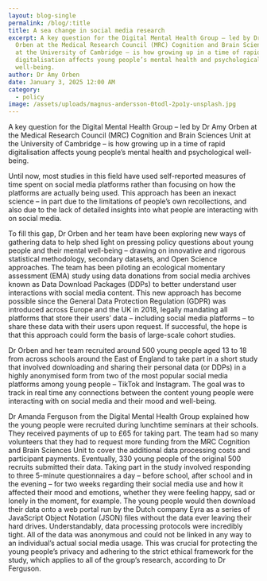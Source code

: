```yaml
---
layout: blog-single
permalink: /blog/:title
title: A sea change in social media research
excerpt: A key question for the Digital Mental Health Group – led by Dr Amy
  Orben at the Medical Research Council (MRC) Cognition and Brain Sciences Unit
  at the University of Cambridge – is how growing up in a time of rapid
  digitalisation affects young people’s mental health and psychological
  well-being.
author: Dr Amy Orben
date: January 3, 2025 12:00 AM
category:
  - policy
image: /assets/uploads/magnus-andersson-0todl-2po1y-unsplash.jpg
---
```

A key question for the Digital Mental Health Group – led by Dr Amy Orben at the Medical Research Council (MRC) Cognition and Brain Sciences Unit at the University of Cambridge – is how growing up in a time of rapid digitalisation affects young people’s mental health and psychological well-being.

Until now, most studies in this field have used self-reported measures of time spent on social media platforms rather than focusing on how the platforms are actually being used. This approach has been an inexact science – in part due to the limitations of people’s own recollections, and also due to the lack of detailed insights into what people are interacting with on social media. 

To fill this gap, Dr Orben and her team have been exploring new ways of gathering data to help shed light on pressing policy questions about young people and their mental well-being – drawing on innovative and rigorous statistical methodology, secondary datasets, and Open Science approaches. The team has been piloting an ecological momentary assessment (EMA) study using data donations from social media archives known as Data Download Packages (DDPs) to better understand user interactions with social media content. This new approach has become possible since the General Data Protection Regulation (GDPR) was introduced across Europe and the UK in 2018, legally mandating all platforms that store their users’ data – including social media platforms – to share these data with their users upon request. If successful, the hope is that this
approach could form the basis of large-scale cohort studies.

Dr Orben and her team recruited around 500 young people aged 13 to 18 from across schools around the East of England to take part in a short study that involved downloading and sharing their
personal data (or DDPs) in a highly anonymised form from two of the most popular social media platforms among young people – TikTok and Instagram. The goal was to track in real time any connections between the content young people were interacting with on social media and their mood and well-being.


Dr Amanda Ferguson from the Digital Mental Health Group explained how the young people were recruited during lunchtime seminars at their schools. They received payments of up to £65 for taking part. The team had so many volunteers that they had to request more funding from the MRC Cognition and Brain Sciences Unit to cover the additional data processing costs and participant payments. Eventually, 330 young people of the original 500 recruits submitted their data. Taking part in the study involved responding to three 5-minute
questionnaires a day – before school, after school and in the evening – for two weeks regarding their social media use and how it affected their mood and emotions, whether they were feeling happy, sad or lonely in the moment, for example. The young people would then download their data onto a web portal run by the Dutch company Eyra as a series of JavaScript Object Notation (JSON) files without the data ever leaving their hard
drives. Understandably, data processing protocols were incredibly tight. All of the data was anonymous and could not be linked in any way to an individual’s actual social media usage. This was crucial for protecting the young people’s privacy and adhering to the strict ethical framework for the study, which applies to
all of the group’s research, according to Dr Ferguson.